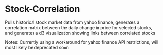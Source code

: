 # Stock-Correlation
Pulls historical stock market data from yahoo finance, generates a correlation matrix between the daily change in price for selected stocks, and generates a d3 visualization showing links between correlated stocks

Notes:
Currently using a workaround for yahoo finance API restrictions, will most likely be deprecated soon
